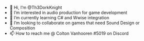 - 👋 Hi, I’m @Th3DorkKnight
- 👀 I’m interested in audio production for game development
- 🌱 I’m currently learning C# and Wwise integration
- 💞️ I’m looking to collaborate on games that need Sound Design or Composition
- 📫 How to reach me @ Colton Vanhooren #5019 on Discord

<!---
Th3DorkKnight/Th3DorkKnight is a ✨ special ✨ repository because its `README.md` (this file) appears on your GitHub profile.
You can click the Preview link to take a look at your changes.
--->
